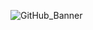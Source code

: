 ![GitHub_Banner](https://github.com/maksimfisenko/expense-tracker/assets/90686419/17cabc00-5be2-40ae-9abf-9acfac82f170)
